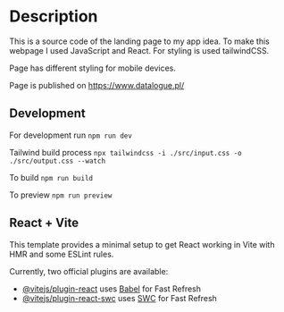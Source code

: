 # Description

This is a source code of the landing page to my app idea.
To make this webpage I used JavaScript and React. For styling is used tailwindCSS.

Page has different styling for mobile devices.

Page is published on https://www.datalogue.pl/

## Development

For development run `npm run dev`

Tailwind build process `npx tailwindcss -i ./src/input.css -o ./src/output.css --watch`

To build `npm run build`

To preview `npm run preview`


## React + Vite

This template provides a minimal setup to get React working in Vite with HMR and some ESLint rules.

Currently, two official plugins are available:

- [@vitejs/plugin-react](https://github.com/vitejs/vite-plugin-react/blob/main/packages/plugin-react/README.md) uses [Babel](https://babeljs.io/) for Fast Refresh
- [@vitejs/plugin-react-swc](https://github.com/vitejs/vite-plugin-react-swc) uses [SWC](https://swc.rs/) for Fast Refresh
